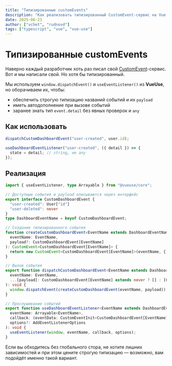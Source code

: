 ```yaml
---
title: "Типизированные customEvents"
description: "Как реализовать типизированный CustomEvent-сервис на Vue с автодополнением, строгими типами и поддержкой useEventListener из VueUse."
date: 2025-06-23
author: ["vchet", "rudnovd"]
tags: ["typescript", "vue", "vue-use"]
---
```


# Типизированные customEvents

Наверно каждый разработчик хоть раз писал свой [CustomEvent](https://developer.mozilla.org/en-US/docs/Web/API/CustomEvent)-сервис. Вот и мы написали свой. Но хотя бы типизированный.

Мы используем `window.dispatchEvent()` и `useEventListener()` из **VueUse**, но оборачиваем их, чтобы:

- обеспечить строгую типизацию названий событий и их `payload`
- иметь автодополнение при вызове событий
- заранее знать тип `event.detail` без явных проверок и `any`

## Как использовать

```ts
dispatchCustomDashboardEvent("user-created", user.id);

useDashboardEventListener("user-created", ({ detail }) => {
  state = detail; // string, не any
});
```

## Реализация

```ts
import { useEventListener, type Arrayable } from "@vueuse/core";

// Доступные события и payload описываются через интерфейс
export interface CustomDashboardEvent {
  "user-created": User["id"]
  "user-deleted": never
}
type DashboardEventName = keyof CustomDashboardEvent;

// Создание типизированного события
function createCustomDashboardEvent<EventName extends DashboardEventName>(
  eventName: EventName,
  payload?: CustomDashboardEvent[EventName]
): CustomEvent<CustomDashboardEvent[EventName]> {
  return new CustomEvent<CustomDashboardEvent[EventName]>(eventName, { detail: payload });
}

// Вызов события
export function dispatchCustomDashboardEvent<EventName extends DashboardEventName>(
  eventName: EventName,
  ...[payload]: CustomDashboardEvent[EventName] extends never ? [] : [CustomDashboardEvent[EventName]]
): void {
  window.dispatchEvent(createCustomDashboardEvent(eventName, payload));
}

// Прослушивание событий
export function useDashboardEventListener<EventName extends DashboardEventName>(
  eventName: Arrayable<EventName>,
  callback: (eventData: CustomEventInit<CustomDashboardEvent[EventName]>) => void,
  options?: AddEventListenerOptions
): void {
  useEventListener(window, eventName, callback, options);
}
```

Если вы обходитесь без глобального стора, не хотите лишних зависимостей и при этом цените строгую типизацию — возможно, вам подойдёт именно такой вариант.
